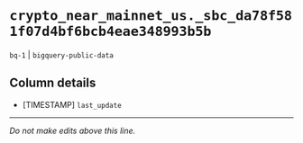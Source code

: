 # `crypto_near_mainnet_us._sbc_da78f581f07d4bf6bcb4eae348993b5b`
`bq-1` | `bigquery-public-data`

## Column details
* [TIMESTAMP] `last_update`

-------------------------------------------------------------------------------
*Do not make edits above this line.*
